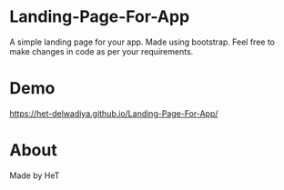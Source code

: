 # Landing-Page-For-App
 A simple landing page for your app. Made using bootstrap. Feel free to make changes in code as per your requirements.

# Demo
 https://het-delwadiya.github.io/Landing-Page-For-App/
 
# About
 Made by HeT
